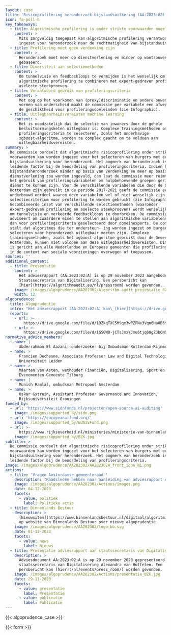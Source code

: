 ```yaml
---
layout: case
title: 'Risicoprofilering heronderzoek bijstandsuitkering (AA:2023:02)'
icon: fa-poll-h
key_takeaways:
  - title: Algoritmische profilering is onder strikte voorwaarden mogelijk
    content: >
      Mits zorgvuldig toegepast kan algoritmische profilering verantwoord worden
      ingezet voor heronderzoek naar de rechtmatigheid van bijstandsuitkeringen.
  - title: Profilering moet geen verdenking zijn
    content: >
      Heronderzoek moet meer op dienstverlening en minder op wantrouwen zijn
      gebaseerd.
  - title: Diversiteit aan selectiemethoden
    content: >
      Om tunnelvisie en feedbackloops te vermijden is het wenselijk om
      algoritmische profilering te combineren met expert-gedreven profilering en
      aselecte steekproeven.
  - title: Verantwoord gebruik van profileringscriteria
    content: >
      Met oog op het voorkomen van (proxy)discriminatie en andere onwenselijke
      vormen van onderscheid maakt de commissie per variabele een afweging over
      de geschiktheid voor profileringsdoeleinden (zie Infographic).
  - title: Uitlegbaarheidsvereisten machine learning
    content: >
      Het is noodzakelijk dat de selectie van inwoners door de gehele
      besluitvormingsketen uitlegbaar is. Complexe trainingsmethoden om
      profileringscriteria te selecteren, zoals het onderhavige
      xgboost-algoritme, worden te complex geacht om te voldoen aan
      uitlegbaarheidsvereisten.
summary: >
  De commissie oordeelt dat algoritmische risicoprofilering onder strikte
  voorwaarden kan worden ingezet voor het selecteren van burgers met een
  bijstandsuitkering voor heronderzoek. Het oogmerk van heronderzoek is een
  leidende factor bij de beoordeling van profileringscriteria. Indien het
  bijstandsheronderzoek minder op basis van verdenking en meer op basis van
  dienstverlening zou worden ingevuld, dan laat de commissie meer ruimte voor
  het gebruik van profileringsvariabelen om hulpbehoevende groepen gericht van
  dienst te kunnen zijn. Voor de verschillende variabelen die door de Gemeente
  Rotterdam zijn gebruikt in de periode 2017-2021 geeft de commissie een
  onderbouwd oordeel waarom deze variabelen wel of niet wenselijk zijn om als
  selectiecriterium voor profilering te worden gebruikt (zie Infographic).
  Gecombineerde inzet van verschillende selectiemethoden (waaronder
  expert-gedreven profilering en aselecte steekproeven) wordt wenselijk geacht
  om tunnelvisie en verkeerde feedbackloops te doorbreken. De commissie
  adviseert om zwaardere eisen te stellen aan algoritmische variabelenselectie
  dan voor profileringscriteria geselecteerd door domeinexperts. De commissie
  stelt dat algoritmes die ter ondersteun- ing worden ingezet om burgers te
  selecteren voor heronderzoek uitlegbaar moeten zijn. Complexe
  trainingsmethoden, zoals het xgboost-algoritme gebruikt door de Gemeente
  Rotterdam, kunnen niet voldoen aan deze uitlegbaarheidsvereisten. Dit advies
  is gericht aan alle Nederlandse en Europese gemeenten die profileringsmethoden
  in de context van sociale voorzieningen overwegen of toepassen.
sources: ''
additional_content:
  - title: Presentatie
    content: >
      Het adviesrapport (AA:2023:02:A) is op 29 november 2023 aangeboden aan de
      Staatssecretaris van Digitalisering. Een persbericht kan
      [hier](https://algorithmaudit.eu/nl/pressroom) worden gevonden.
    image: /images/algoprudence/AA202302/Algorithm audit presentatie BZK FB-18.jpg
    width: 12
algoprudence:
  title: Algoprudentie
  intro: "Het adviesrapport (AA:2023:02:A) kan\_[hier](https://drive.google.com/file/d/19ZkqTXC5M9qx3wPZFNe3Vqn6Ha0B3Yii/view?usp=sharing)\_worden gedownload en de probleemstelling (AA:2023:02:P)\_[hier](https://drive.google.com/file/d/1GSGW0-jCTsJmxYJmu6tjq6UgZJkCN5_r/view?usp=sharing).\n"
  reports:
    - url: >-
        https://drive.google.com/file/d/19ZkqTXC5M9qx3wPZFNe3Vqn6Ha0B3Yii/preview
    - url: >-
        https://drive.google.com/file/d/1GSGW0-jCTsJmxYJmu6tjq6UgZJkCN5_r/preview
normative_advice_members:
  - name: |
      Abderrahman El Aazani, onderzoeker bij Ombudsman Rotterdam-Rijnmond
  - name: >
      Francien Dechesne, Associate Professor Law and Digital Technologies,
      Universiteit Leiden
  - name: >
      Maarten van Asten, wethouder Financiën, Digitalisering, Sport en
      Evenementen Gemeente Tilburg
  - name: |
      Munish Ramlal, ombudsman Metropool Amsterdam
  - name: >
      Oskar Gstrein, Assistant Professor Governance and Innovation,
      Rijksuniversiteit Groningen
funded_by:
  - url: 'https://www.sidnfonds.nl/projecten/open-source-ai-auditing'
    image: /images/supported_by/sidn.png
  - url: 'https://europeanaifund.org/'
    image: /images/supported_by/EUAISFund.png
  - url: >-
      https://www.rijksoverheid.nl/ministeries/ministerie-van-binnenlandse-zaken-en-koninkrijksrelaties
    image: /images/supported_by/BZK.jpg
subtitle: >
  De commissie oordeelt dat algoritmische risicoprofilering onder strikte
  voorwaarden kan worden ingezet voor het selecteren van burgers met een
  bijstandsuitkering voor heronderzoek. Het oogmerk van heronderzoek is een
  leidende factor bij de beoordeling van profileringscriteria.
image: /images/algoprudence/AA202302/AA202302A_front_icon_NL.png
actions:
  - title: 'Vragen Amsterdamse gemeenteraad '
    description: "Raadsleden hebben naar aanleiding van adviesrapport AA-2023:02:A\_[vragen](https://amsterdam.raadsinformatie.nl/document/13573898/1/236+sv+Aslami%2C+IJmker+en+Garmy+inzake+toegepaste+profileringscriteria+gemeentelijke+algoritmes)\_gesteld aan het college van Burgemeester en Wethouders over een vergelijkbaar machine learning-gedreven algoritme 'Slimme check levensonderhoud' dat de gemeente Amsterdam momenteel als pilot test. De vragen hebben betrekking tot:\n\n* (on)geschikte selectiecriteria die aan het ML gevoed kunnen worden voor variabeleselectie\n* uitlegbaarheidsvereisten voor het gebruikte explainable boosting algoritme\n* implicaties van de aanstaande AI Verordening voor deze vorm van risicoprofileren.\n"
    image: /images/algoprudence/AA202302/Actions/images.png
    date: 04-12-2023
    facets:
      - value: politiek
        label: Politieke actie
  - title: Binnenlands Bestuur
    description: >
      [Nieuwsitem](https://www.binnenlandsbestuur.nl/digitaal/algoritmische-profilering-onder-strikte-voorwaarden-mogelijk)
      op website van Binnenlands Bestuur over nieuwe algoprudentie
    image: /images/algoprudence/AA202302/logo-bb.svg
    date: 01-12-2023
    facets:
      - value: news
        label: Nieuws
  - title: Presentatie adviesrapport aan staatssecretaris van Digitalisering
    description: >
      Adviesdocument AA:2023:02:A is op 29 november 2023 gepresenteerd aan de
      staatssecretaris van Digitalisering Alexandra van Huffelen. Een
      persbericht kan [hier](/nl/events/press_room/) worden gevonden.
    image: /images/algoprudence/AA202302/Actions/presentatie_BZK.jpg
    date: 29-11-2023
    facets:
      - value: presentatie
        label: Presentatie
      - value: publicatie
        label: Publicatie
---
```


{{< algoprudence_case >}}

{{< form >}}
